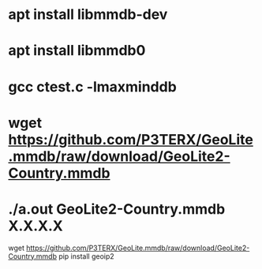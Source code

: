 # apt install libmmdb-dev
# apt install libmmdb0
# gcc ctest.c -lmaxminddb
# wget https://github.com/P3TERX/GeoLite.mmdb/raw/download/GeoLite2-Country.mmdb
# ./a.out GeoLite2-Country.mmdb X.X.X.X

wget https://github.com/P3TERX/GeoLite.mmdb/raw/download/GeoLite2-Country.mmdb
pip install geoip2
